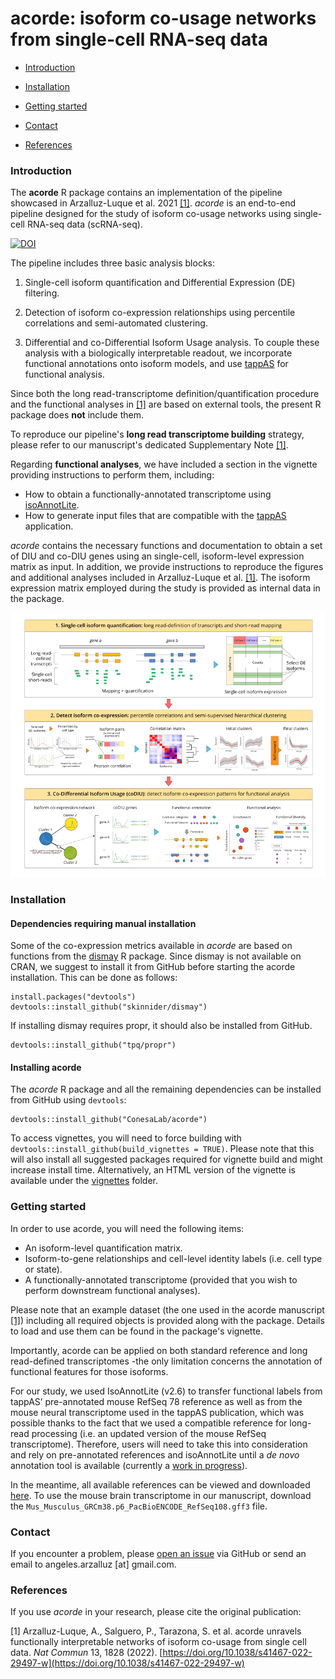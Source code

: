 # acorde: isoform co-usage networks from single-cell RNA-seq data

* [Introduction](https://github.com/ConesaLab/acorde/edit/master/README.md#introduction)

* [Installation](https://github.com/ConesaLab/acorde/edit/master/README.md#installation)

* [Getting started](https://github.com/ConesaLab/acorde/edit/master/README.md#getting-started)

* [Contact](https://github.com/ConesaLab/acorde/edit/master/README.md#contact)

* [References](https://github.com/ConesaLab/acorde/edit/master/README.md#references)


### Introduction
The **acorde** R package contains an implementation of the pipeline showcased in
Arzalluz-Luque et al. 2021 [[1]](#1). *acorde* is an end-to-end pipeline designed 
for the study of isoform co-usage networks using single-cell RNA-seq data (scRNA-seq). 

[![DOI](https://zenodo.org/badge/365198830.svg)](https://zenodo.org/badge/latestdoi/365198830)

The pipeline includes three basic analysis blocks:

1. Single-cell isoform quantification and Differential Expression (DE) filtering. 

2. Detection of isoform co-expression relationships using percentile correlations
and semi-automated clustering.

3. Differential and co-Differential Isoform Usage analysis. To couple these 
analysis with a biologically interpretable readout, we incorporate functional 
annotations onto isoform models, and use 
[tappAS](https://github.com/ConesaLab/tappAS) for functional analysis.

Since both the long read-transcriptome definition/quantification procedure and the 
functional analyses in [[1]](#1) are based on external tools, the present R 
package does **not** include them. 

To reproduce our pipeline's **long read transcriptome building** strategy, 
please refer to our manuscript's dedicated Supplementary Note [[1]](#1).

Regarding **functional analyses**, we have included a section in the vignette 
providing instructions to perform them, including:

- How to obtain a functionally-annotated transcriptome using [isoAnnotLite](https://isoannot.tappas.org/isoannot-lite/).
- How to generate input files that are compatible with the [tappAS](https://github.com/ConesaLab/tappAS) application.

*acorde* contains the necessary functions and documentation to obtain 
a set of DIU and co-DIU genes using an single-cell, isoform-level expression 
matrix as input. In addition, we provide instructions to reproduce the figures 
and additional analyses included in Arzalluz-Luque et al. [[1]](#1).
The isoform expression matrix employed during the study is provided as internal 
data in the package.

![](images/acorde_pipeline-small.png)


### Installation

#### Dependencies requiring manual installation

Some of the co-expression metrics available in *acorde* are based on 
functions from the [dismay](https://github.com/skinnider/dismay) R package. 
Since dismay is not available on CRAN, we suggest to install it from GitHub before
starting the acorde installation. This can be done as follows:

```
install.packages("devtools")
devtools::install_github("skinnider/dismay")
```

If installing dismay requires propr, it should also be installed from GitHub.
```
devtools::install_github("tpq/propr")
```

#### Installing acorde

The *acorde* R package and all the remaining dependencies can be installed 
from GitHub using `devtools`:

```
devtools::install_github("ConesaLab/acorde")
```

To access vignettes, you will need to force building with
`devtools::install_github(build_vignettes = TRUE)`. Please note that this will
also install all suggested packages required for vignette build and might 
increase install time. Alternatively, an HTML version of the vignette is
available under the [vignettes](https://github.com/ConesaLab/acorde/tree/master/vignettes)
folder.


### Getting started

In order to use acorde, you will need the following items:

- An isoform-level quantification matrix.
- Isoform-to-gene relationships and cell-level identity labels (i.e. cell type
or state).
- A functionally-annotated transcriptome (provided that you wish to perform
downstream functional analyses).

Please note that an example dataset (the one used in the acorde manuscript [[1]](#1))
including all required objects is provided along with the package. Details to
load and use them can be found in the package's vignette.

Importantly, acorde can be applied on both standard reference and long 
read-defined transcriptomes -the only limitation concerns the annotation of 
functional features for those isoforms.

For our study, we used IsoAnnotLite (v2.6) to transfer functional labels 
from tappAS’ pre-annotated mouse RefSeq 78 reference as well as from the mouse
neural transcriptome used in the tappAS publication, which was possible thanks 
to the fact that we used a compatible reference for long-read processing (i.e. 
an updated version of the mouse RefSeq transcriptome). Therefore, users will
need to take this into consideration and rely on pre-annotated references and 
isoAnnotLite until a *de novo* annotation tool is available (currently 
a [work in progress](https://github.com/ConesaLab/tappAS/issues/12)).

In the meantime, all available references can be viewed and downloaded [here](https://app.tappas.org/resources/downloads/gffs/). To use the mouse brain
transcriptome in our manuscript, download the 
`Mus_Musculus_GRCm38.p6_PacBioENCODE_RefSeq108.gff3` file.


### Contact
If you encounter a problem, please 
[open an issue](https://github.com/ConesaLab/acorde/issues) 
via GitHub or send an email to angeles.arzalluz [at] gmail.com.

  
### References
If you use *acorde* in your research, please cite the original publication:

<a id="1">[1]</a>
Arzalluz-Luque, A., Salguero, P., Tarazona, S. et al. acorde unravels functionally 
interpretable networks of isoform co-usage from single cell data. 
*Nat Commun* 13, 1828 (2022). [https://doi.org/10.1038/s41467-022-29497-w](https://doi.org/10.1038/s41467-022-29497-w)
